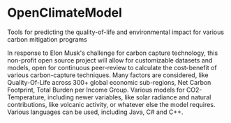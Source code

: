 # OpenClimateModel
Tools for predicting the quality-of-life and environmental impact for various carbon mitigation programs

In response to Elon Musk's challenge for carbon capture technology, this non-profit open source project will allow for customizable datasets and models, open for continuous peer-review to calculate the cost-benefit of various carbon-capture techniques. Many factors are considered, like Quality-Of-Life across 300+ global economic sub-regions, Net Carbon Footprint, Total Burden per Income Group. Various models for CO2-Temperature, including newer variables, like solar radiance and natural contributions, like volcanic activity, or whatever else the model requires. Various languages can be used, including Java, C# and C++.
